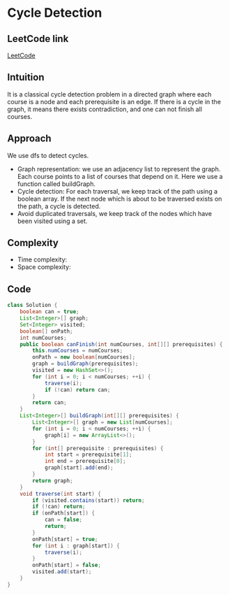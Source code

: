 # Cycle Detection
## LeetCode link
[LeetCode](https://leetcode.com/problems/course-schedule/description/)
## Intuition
It is a classical cycle detection problem in a directed graph where each course is a node and each prerequisite is an edge. If there is a cycle in the graph, it means there exists contradiction, and one can not finish all courses.
## Approach
We use dfs to detect cycles.
- Graph representation: we use an adjacency list to represent the graph. Each course points to a list of courses that depend on it. Here we use a function called buildGraph.
- Cycle detection: For each traversal, we keep track of the path using a boolean array. If the next node which is about to be traversed exists on the path, a cycle is detected.
- Avoid duplicated traversals, we keep track of the nodes which have been visited using a set.
## Complexity
- Time complexity:
- Space complexity:
## Code
```Java
class Solution {
    boolean can = true;
    List<Integer>[] graph;
    Set<Integer> visited;
    boolean[] onPath;
    int numCourses;
    public boolean canFinish(int numCourses, int[][] prerequisites) {
        this.numCourses = numCourses;
        onPath = new boolean[numCourses];
        graph = buildGraph(prerequisites);
        visited = new HashSet<>();
        for (int i = 0; i < numCourses; ++i) {
            traverse(i);
            if (!can) return can;
        }
        return can;
    }
    List<Integer>[] buildGraph(int[][] prerequisites) {
        List<Integer>[] graph = new List[numCourses];
        for (int i = 0; i < numCourses; ++i) {
            graph[i] = new ArrayList<>();
        }
        for (int[] prerequisite : prerequisites) {
            int start = prerequisite[1];
            int end = prerequisite[0];
            graph[start].add(end);
        }
        return graph;
    }
    void traverse(int start) {
        if (visited.contains(start)) return;
        if (!can) return;
        if (onPath[start]) {
            can = false;
            return;
        }
        onPath[start] = true;
        for (int i : graph[start]) {
            traverse(i);
        }
        onPath[start] = false;
        visited.add(start);
    }
}
